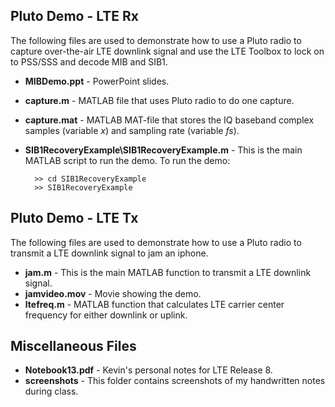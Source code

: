 ## Pluto Demo - LTE Rx
The following files are used to demonstrate how to use a Pluto radio to capture over-the-air LTE downlink signal and use the LTE Toolbox to lock on to PSS/SSS and decode MIB and SIB1.

* **MIBDemo.ppt** - PowerPoint slides.
* **capture.m**   - MATLAB file that uses Pluto radio to do one capture.
* **capture.mat** - MATLAB MAT-file that stores the IQ baseband complex samples (variable *x*) and sampling rate (variable *fs*).
* **SIB1RecoveryExample\SIB1RecoveryExample.m** - This is the main MATLAB script to run the demo. To run the demo:
    
        >> cd SIB1RecoveryExample
        >> SIB1RecoveryExample

## Pluto Demo - LTE Tx
The following files are used to demonstrate how to use a Pluto radio to transmit a LTE downlink signal to jam an iphone.

* **jam.m** - This is the main MATLAB function to transmit a LTE downlink signal.
* **jamvideo.mov** - Movie showing the demo.
* **ltefreq.m** - MATLAB function that calculates LTE carrier center frequency for either downlink or uplink.

## Miscellaneous Files
* **Notebook13.pdf** - Kevin's personal notes for LTE Release 8.
* **screenshots** - This folder contains screenshots of my handwritten notes during class.